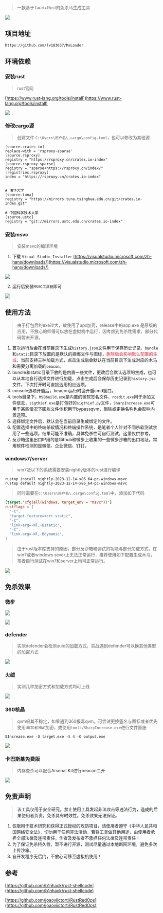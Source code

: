 > 一款基于Tauri+Rust的免杀马生成工具
>

![](https://cdn.nlark.com/yuque/0/2024/png/26100191/1733738887760-70747763-716f-4105-ad96-b2397deb500a.png)

## 项目地址
```plain
https://github.com/lv183037/MaLoader
```

## 环境依赖
### 安装rust
> rust官网
>

[https://www.rust-lang.org/tools/install](https://www.rust-lang.org/tools/install)

![](https://cdn.nlark.com/yuque/0/2024/png/26100191/1733738049040-d43bba6f-f03a-49bc-a0db-cf9acbe5927b.png)

### 修改cargo源
> 创建文件 `C:\Users\用户名\.cargo\config.toml`，也可以修改为其他源
>

```plain
[source.crates-io]
replace-with = 'rsproxy-sparse'
[source.rsproxy]
registry = "https://rsproxy.cn/crates.io-index"
[source.rsproxy-sparse]
registry = "sparse+https://rsproxy.cn/index/"
[registries.rsproxy]
index = "https://rsproxy.cn/crates.io-index"


# 清华⼤学
[source.tuna]
registry = "https://mirrors.tuna.tsinghua.edu.cn/git/crates.io-index.git"
 
# 中国科学技术⼤学
[source.ustc]
registry = "git://mirrors.ustc.edu.cn/crates.io-index"
```

### 安装msvc
> 安装msvc的编译环境
>

1. 下载 `Visual Studio Installer` [https://visualstudio.microsoft.com/zh-hans/downloads/](https://visualstudio.microsoft.com/zh-hans/downloads/)

![](https://cdn.nlark.com/yuque/0/2024/png/26100191/1733748397698-d85dbb33-229f-4ca4-af78-5dfb6af71414.png)

2. 运行后安装`MSVC工具链`即可

![](https://cdn.nlark.com/yuque/0/2024/png/26100191/1733748447681-db14eb3c-4ca2-4a8f-a61f-186fea0f6278.png)

## 使用方法
> 由于打包后的exe过大，故使用了upx加壳，release中的app.exe 是原版的应用，不放心的师傅可以放在虚拟机中运行，因考虑到免杀性需求，部分代码暂未开源。
>

1. 首次运行后会在当前目录下生成`history.json`文件用于保存历史记录，`bundle`和`static`目录下放置的是默认的捆绑文件与图标，<font style="color:#DF2A3F;">删除后会影响默认配置的生成</font>，当前支持三种加载方式，点击生成后会默认在当前目录下生成对应的木马和需要分离加载的`beacon`。
2. bundle和static目录下放的是内置一些文件，更改后会默认选项的生成，也可以从本地自行选择文件进行加载，点击生成后会保存历史记录到`history.jso`文件，下次打开时可直接选用相应选项。
3. console选项开启后，beacon运行时会开启cmd窗口。
4. tools目录下，`MSBbuild.exe`是内置的微软签名文件，`rcedit.exe`用于添加文件信息，`sigthief.exe`是打包好的`sigthief.py`文件，`SharpIncrease.exe`可用于某些情况下膨胀文件体积用于bypassqvm，删除或更换名称也会影响内置选项。
5. 选择绑定文件后，默认会在当前目录生成绑定的文件。
6. 配置选择中的终端杀软情况和终端操作系统，是笔者个人针对不同杀软测试禁用了一些选项，结果可能不准确，具体免杀性可自行测试，这里仅供参考。
7. 反沙箱这里出口IP用的是Github和微步上收集的一些微步沙箱的出口地址，常用软件检测的是微信、企业微信、钉钉。

### windows7/server
> win7及以下的系统需要安装nightly版本的rust进行编译
>

```plain
rustup install nightly-2023-12-14-x86_64-pc-windows-msvc
rustup default nightly-2023-12-14-x86_64-pc-windows-msvc
```

> 同时需要在`C:\Users\用户名\.cargo\config.toml`中，添加如下代码
>

```toml
[target.'cfg(all(windows, target_env = "msvc"))']
rustflags = [
  "-C",
  "target-feature=+crt-static",
  "-C",
  "link-arg=-Wl,-Bstatic",
  "-C",
  "link-arg=-Wl,-Bdynamic",
]
```

> 由于rust版本库支持的原因，部分反沙箱和调试的功能与部分加载方式，在win7或者windows sever上无法正常运行，推荐使用如下配置生成木马，笔者自行测试在win7和server上均可正常运行。
>

![](https://cdn.nlark.com/yuque/0/2024/png/26100191/1734060279585-534e834c-dfa7-47f0-8f2f-31a85beef475.png)



## 免杀效果
### 微步
![](https://cdn.nlark.com/yuque/0/2024/png/26100191/1733748149549-65737a67-4597-470a-893d-bcf4274db64c.png)

![](https://cdn.nlark.com/yuque/0/2024/png/26100191/1733748125991-0338cb15-53e9-4e85-b371-5460a44b3116.png)

### defender
> 实测defender会检测uuid的加载方式，实战遇到defender可以换其他类型的加密方式
>

![](https://cdn.nlark.com/yuque/0/2024/png/26100191/1733912892423-c6e46246-85e3-412d-bf47-f32cb227f7a7.png)

### 火绒
> 实测几种加密方式和加载方式均可上线
>

![](https://cdn.nlark.com/yuque/0/2024/png/26100191/1733911910661-89929a04-0ca1-4086-a785-2aae31994f15.png)

### 360核晶
> qvm极其不稳定，如果遇到360报毒qvm，可尝试更换签名与图标或者优先使用`UUID`和`MAC`加密，或使用`tools/SharpIncrease.exe`进行文件膨胀
>

```plain
SIncrease.exe -D target.exe -S 4 -O output.exe
```

![](https://cdn.nlark.com/yuque/0/2024/png/26100191/1733920607612-5f2f3ae5-b6c1-4789-9f1e-482f32a6328b.png)

### 卡巴斯基免费版
> 内存查杀可以配合<font style="color:rgb(51, 51, 51);">Arsenal Kit进行beacon二开</font>
>

![](https://cdn.nlark.com/yuque/0/2024/png/26100191/1733934756126-484ef9ed-bcc1-4d69-9753-ed37127befa2.png)



## 免责声明
> <font style="color:rgb(31, 35, 40);">该工具仅用于安全研究，禁止使用工具发起非法攻击等违法行为，造成的后果使用者负责。免杀具有时效性，免杀效果无法保证。</font>
>

1. <font style="color:rgb(31, 35, 40);">仅限用于技术研究和获得正式授权的攻防项目，请使用者遵守《中华人民共和国网络安全法》，切勿用于任何非法活动，若将工具做其他用途，由使用者承担全部法律及连带责任，作者及发布者不承担任何法律及连带责任！</font>
2. <font style="color:rgb(31, 35, 40);">为了保证免杀持久性，暂不进行开源，测试尽量通过本地断网环境，避免多次上传沙箱。</font>
3. <font style="color:rgb(31, 35, 40);">自开发程序无后门，不放心可移至虚拟机使用！</font>

## 参考
[https://github.com/b1nhack/rust-shellcode](https://github.com/b1nhack/rust-shellcode)

[https://github.com/joaoviictorti/RustRedOps](https://github.com/joaoviictorti/RustRedOps)

## 
